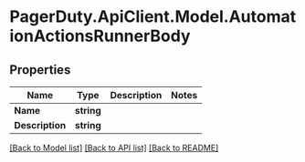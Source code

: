 # PagerDuty.ApiClient.Model.AutomationActionsRunnerBody
## Properties

Name | Type | Description | Notes
------------ | ------------- | ------------- | -------------
**Name** | **string** |  | 
**Description** | **string** |  | 

[[Back to Model list]](../README.md#documentation-for-models) [[Back to API list]](../README.md#documentation-for-api-endpoints) [[Back to README]](../README.md)

